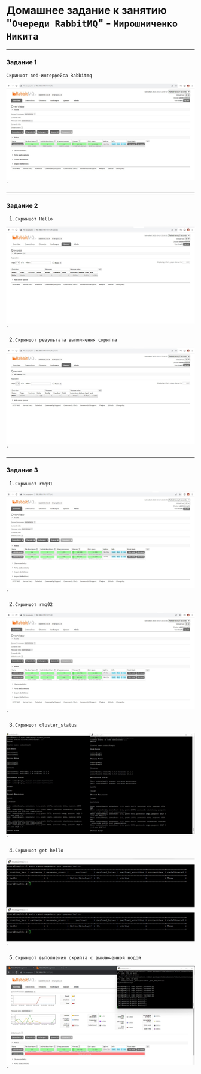 # Домашнее задание к занятию "`Очереди RabbitMQ`" - `Мирошниченко Никита`

---


### Задание 1

`Скриншот веб-интерфейса Rabbitmq`

![Скриншот](https://github.com/Tourker/Git_HW/blob/main/img/HW11_04/z1.jpg)`

---

### Задание 2

1. `Скриншот Hello`

![Скриншот](https://github.com/Tourker/Git_HW/blob/main/img/HW11_04/z2_1.jpg)`

2. `Скриншот результата выполнения скрипта`

![Скриншот](https://github.com/Tourker/Git_HW/blob/main/img/HW11_04/z2_1.jpg)`

---

### Задание 3

1. `Скриншот rmq01`

![Скриншот](https://github.com/Tourker/Git_HW/blob/main/img/HW11_04/z3_cluster_1.jpg)`

2. `Скриншот rmq02`

![Скриншот](https://github.com/Tourker/Git_HW/blob/main/img/HW11_04/z3_cluster_2.jpg)`

3. `Скриншот cluster_status`

![Скриншот](https://github.com/Tourker/Git_HW/blob/main/img/HW11_04/z3_cluster_status.jpg)`

4. `Скриншот get hello`

![Скриншот](https://github.com/Tourker/Git_HW/blob/main/img/HW11_04/z3_gethello.jpg)`

5. `Скриншот выполнения скрипта с выключенной нодой`

![Скриншот](https://github.com/Tourker/Git_HW/blob/main/img/HW11_04/z3_consumer.jpg)`

